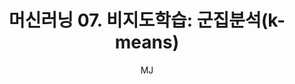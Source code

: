 ---
layout: post
title: "머신러닝 07. 비지도학습: 군집분석(k-means)"
author: "MJ"
categories: [science, statistical_method]
tags: [statistics, machinelearning, multicampus, bigdata_analysis_edu, GNT]
image: 
---